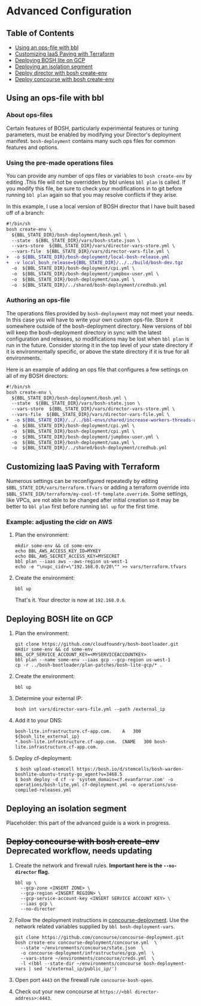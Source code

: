 # Advanced Configuration

## Table of Contents
* <a href='#opsfile'>Using an ops-file with bbl</a>
* <a href='#terraform'>Customizing IaaS Paving with Terraform</a>
* <a href='#boshlite'>Deploying BOSH lite on GCP</a>
* <a href='#isoseg'>Deploying an isolation segment</a>
* <a href='#director'>Deploy director with bosh create-env</a>
* <a href='#concourse'>Deploy concourse with bosh create-env</a>


## <a name='opsfile'></a>Using an ops-file with bbl

### About ops-files

Certain features of BOSH, particularly experimental features or tuning parameters, must be enabled by modifying your
Director's deployment manifest. `bosh-deployment` contains many such ops files for common features and options.

### Using the pre-made operations files
You can provide any number of ops files or variables to `bosh create-env` by editing .This file will not be overridden by bbl unless `bbl plan` is
called. If you modify this file, be sure to check your modifications in to git before running `bbl plan` again so that
you may resolve conflicts if they arise.

In this example, I use a local version of BOSH director that I have built based off of a branch:
```diff
#!/bin/sh
bosh create-env \
  ${BBL_STATE_DIR}/bosh-deployment/bosh.yml \
  --state  ${BBL_STATE_DIR}/vars/bosh-state.json \
  --vars-store  ${BBL_STATE_DIR}/vars/director-vars-store.yml \
  --vars-file  ${BBL_STATE_DIR}/vars/director-vars-file.yml \
+  -o ${BBL_STATE_DIR}/bosh-deployment/local-bosh-release.yml
+  -v local_bosh_release=${BBL_STATE_DIR}/../../build/bosh-dev.tgz
  -o  ${BBL_STATE_DIR}/bosh-deployment/cpi.yml \
  -o  ${BBL_STATE_DIR}/bosh-deployment/jumpbox-user.yml \
  -o  ${BBL_STATE_DIR}/bosh-deployment/uaa.yml \
  -o  ${BBL_STATE_DIR}/../shared/bosh-deployment/credhub.yml 
```

### Authoring an ops-file
The operations files provided by `bosh-deployment` may not meet your needs. In this case you will have to write your own
custom ops-file. Store it somewhere outside of the bosh-deployment directory. New versions of bbl will keep the
bosh-deployment directory in sync with the latest configuration and releases, so modifications may be lost when
`bbl plan` is run in the future. Consider storing it in the top level of your state directory if it is environmentally
specific, or above the state directory if it is true for all environments.

Here is an example of adding an ops file that configures a few settings on all of my BOSH directors:  
```diff
#!/bin/sh
bosh create-env \
  ${BBL_STATE_DIR}/bosh-deployment/bosh.yml \
  --state  ${BBL_STATE_DIR}/vars/bosh-state.json \
  --vars-store  ${BBL_STATE_DIR}/vars/director-vars-store.yml \
  --vars-file  ${BBL_STATE_DIR}/vars/director-vars-file.yml \
+  -o ${BBL_STATE_DIR}/../../bbl-envs/shared/increase-workers-threads-and-flush-arp.yml
  -o  ${BBL_STATE_DIR}/bosh-deployment/cpi.yml \
  -o  ${BBL_STATE_DIR}/bosh-deployment/cpi.yml \
  -o  ${BBL_STATE_DIR}/bosh-deployment/jumpbox-user.yml \
  -o  ${BBL_STATE_DIR}/bosh-deployment/uaa.yml \
  -o  ${BBL_STATE_DIR}/../shared/bosh-deployment/credhub.yml
```
## <a name='terraform'></a>Customizing IaaS Paving with Terraform
Numerous settings can be reconfigured repeatedly by editing `$BBL_STATE_DIR/vars/terraform.tfvars` or adding a terraform override into  `$BBL_STATE_DIR/terraform/my-cool-tf-template.override`. Some settings, like VPCs, are not able to be changed after initial creation so it may be better to `bbl plan` first before running `bbl up` for the first time.

### Example: adjusting the cidr on AWS
1. Plan the environment:
    ```
    mkdir some-env && cd some-env
    echo BBL_AWS_ACCESS_KEY_ID=MYKEY
    echo BBL_AWS_SECRET_ACCESS_KEY=MYSECRET
    bbl plan --iaas aws --aws-region us-west-1
    echo -e "\nvpc_cidr=\"192.168.0.0/20\"" >> vars/terraform.tfvars
    ```
1. Create the environment:
    ```
    bbl up
    ```
    That's it. Your director is now at `192.168.0.6`.

## <a name='boshlite'></a>Deploying BOSH lite on GCP
1. Plan the environment:
    ```
    git clone https://github.com/cloudfoundry/bosh-bootloader.git
    mkdir some-env && cd some-env
    BBL_GCP_SERVICE_ACCOUNT_KEY=<MYSERVICEACCOUNTKEY>
    bbl plan --name some-env --iaas gcp --gcp-region us-west-1
    cp -r ../bosh-bootloader/plan-patches/bosh-lite-gcp/* .
    ```
1. Create the environment:
    ```
    bbl up
    ```
1. Determine your external IP:
    ```
    bosh int vars/director-vars-file.yml --path /external_ip
    ```
1. Add it to your DNS:
    ```
    bosh-lite.infrastructure.cf-app.com.	A	300	${bosh_lite_external_ip}
    *.bosh-lite.infrastructure.cf-app.com.	CNAME	300	bosh-lite.infrastructure.cf-app.com.
    ```
1. Deploy cf-deployment:
    ```
    $ bosh upload-stemcell https://bosh.io/d/stemcells/bosh-warden-boshlite-ubuntu-trusty-go_agent?v=3468.5
    $ bosh deploy -d cf -v 'system_domain=cf.evanfarrar.com' -o operations/bosh-lite.yml cf-deployment.yml -o operations/use-compiled-releases.yml
    ```

## <a name='isoseg'></a>Deploying an isolation segment
Placeholder: this part of the advanced guide is a work in progress.

## <a name='concourse'></a>~~Deploy concourse with bosh create-env~~ Deprecated workflow, needs updating

1. Create the network and firewall rules. **Important here is the `--no-director` flag.**

    ```
    bbl up \
      --gcp-zone <INSERT ZONE> \
      --gcp-region <INSERT REGION> \
      --gcp-service-account-key <INSERT SERVICE ACCOUNT KEY> \
      --iaas gcp \
      --no-director
    ```

1. Follow the deployment instructions in [concourse-deployment](https://github.com/concourse/concourse-deployment).
Use the network related variables supplied by `bbl bosh-deployment-vars`.

    ```
    git clone https://github.com/concourse/concourse-deployment.git
    bosh create-env concourse-deployment/concourse.yml  \
      --state ~/environments/concourse/state.json  \
      -o concourse-deployment/infrastructures/gcp.yml  \
      --vars-store ~/environments/concourse/creds.yml  \
      -l <(bbl --state-dir ~/environments/concourse bosh-deployment-vars | sed 's/external_ip/public_ip/')
    ```

1. Open port `4443` on the firewall rule `concourse-bosh-open`.

1. Check out your new concourse at `https://<bbl director-address>:4443`.

